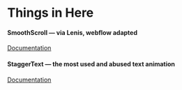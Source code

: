 # Things in Here

#### SmoothScroll — via Lenis, webflow adapted

[Documentation](/src/smoothScroll/readme.md)

#### StaggerText — the most used and abused text animation
[Documentation](/src/staggerText/readme.md)

